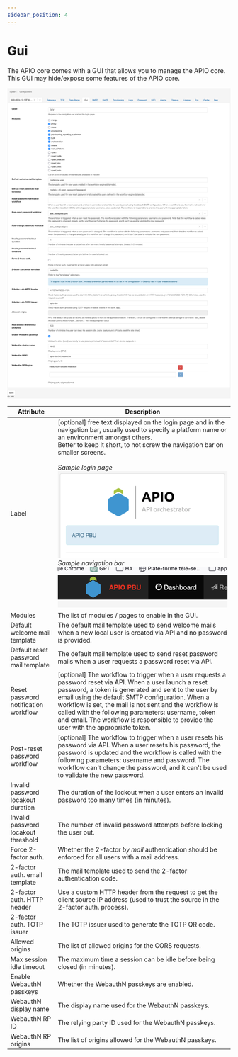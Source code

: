 ```yaml
---
sidebar_position: 4
---
```


# Gui

The APIO core comes with a GUI that allows you to manage the APIO core. This GUI may hide/expose some features of the APIO core.

![GUI](img/gui-config.png)

| Attribute | Description |
| --------- | ----------- |
| Label | [optional] free text displayed on the login page and in the navigation bar, usually used to specify a platform name or an environment amongst others.<br/>Better to keep it short, to not screw the navigation bar on smaller screens.<br/><br/><i>Sample login page</i><br/>![label-login](img/gui-label-login.png)<br/><i>Sample navigation bar</i><br/>![label-navbar](img/gui-label-navbar.png) |
| Modules | The list of modules / pages to enable in the GUI. |
| Default welcome mail template | The default mail template used to send welcome mails when a new local user is created via API and no password is provided. |
| Default reset password mail template | The default mail template used to send reset password mails when a user requests a password reset via API. |
| Reset password notification workflow | [optional] The workflow to trigger when a user requests a password reset via API. When a user launch a reset password, a token is generated and sent to the user by email using the default SMTP configuration. When a workflow is set, the mail is not sent and the workflow is called with the following parameters: username, token and email. The workflow is responsible to provide the user with the appropriate token. |
| Post-reset password workflow | [optional] The workflow to trigger when a user resets his password via API. When a user resets his password, the password is updated and the workflow is called with the following parameters: username and password. The workflow can't change the password, and it can't be used to validate the new password. |
| Invalid password locakout duration | The duration of the lockout when a user enters an invalid password too many times (in minutes). |
| Invalid password locakout threshold | The number of invalid password attempts before locking the user out. |
| Force 2-factor auth. | Whether the 2-factor *by mail* authentication should be enforced for all users with a mail address. |
| 2-factor auth. email template | The mail template used to send the 2-factor authentication code. |
| 2-factor auth. HTTP header | Use a custom HTTP header from the request to get the client source IP address (used to trust the source in the 2-factor auth. process). |
| 2-factor auth. TOTP issuer | The TOTP issuer used to generate the TOTP QR code. |
| Allowed origins | The list of allowed origins for the CORS requests. |
| Max session idle timeout | The maximum time a session can be idle before being closed (in minutes). |
| Enable WebauthN passkeys | Whether the WebauthN passkeys are enabled. |
| WebauthN display name | The display name used for the WebauthN passkeys. |
| WebauthN RP ID | The relying party ID used for the WebauthN passkeys. |
| WebauthN RP origins | The list of origins allowed for the WebauthN passkeys. |